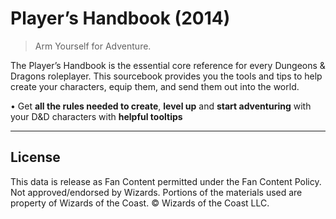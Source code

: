 # Player’s Handbook (2014)

> Arm Yourself for Adventure. 

The Player’s Handbook is the essential core reference for every Dungeons & Dragons roleplayer. This sourcebook provides you the tools and tips to help create your characters, equip them, and send them out into the world.

• Get **all the rules needed to create**, **level up** and **start adventuring** with your D&D characters with **helpful tooltips**

---

## License

This data is release as Fan Content permitted under the Fan Content Policy. Not approved/endorsed by Wizards. Portions of the materials used are property of Wizards of the Coast. © Wizards of the Coast LLC.
